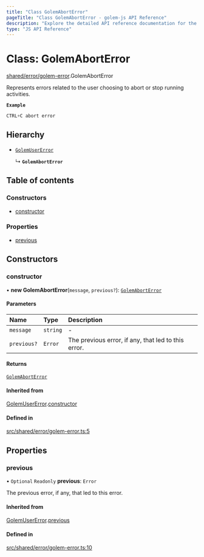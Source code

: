 ```yaml
---
title: "Class GolemAbortError"
pageTitle: "Class GolemAbortError - golem-js API Reference"
description: "Explore the detailed API reference documentation for the Class GolemAbortError within the golem-js SDK for the Golem Network."
type: "JS API Reference"
---
```

# Class: GolemAbortError

[shared/error/golem-error](../modules/shared_error_golem_error).GolemAbortError

Represents errors related to the user choosing to abort or stop running activities.

**`Example`**

```ts
CTRL+C abort error
```

## Hierarchy

- [`GolemUserError`](shared_error_golem_error.GolemUserError)

  ↳ **`GolemAbortError`**

## Table of contents

### Constructors

- [constructor](shared_error_golem_error.GolemAbortError#constructor)

### Properties

- [previous](shared_error_golem_error.GolemAbortError#previous)

## Constructors

### constructor

• **new GolemAbortError**(`message`, `previous?`): [`GolemAbortError`](shared_error_golem_error.GolemAbortError)

#### Parameters

| Name | Type | Description |
| :------ | :------ | :------ |
| `message` | `string` | - |
| `previous?` | `Error` | The previous error, if any, that led to this error. |

#### Returns

[`GolemAbortError`](shared_error_golem_error.GolemAbortError)

#### Inherited from

[GolemUserError](shared_error_golem_error.GolemUserError).[constructor](shared_error_golem_error.GolemUserError#constructor)

#### Defined in

[src/shared/error/golem-error.ts:5](https://github.com/golemfactory/golem-js/blob/570126bc/src/shared/error/golem-error.ts#L5)

## Properties

### previous

• `Optional` `Readonly` **previous**: `Error`

The previous error, if any, that led to this error.

#### Inherited from

[GolemUserError](shared_error_golem_error.GolemUserError).[previous](shared_error_golem_error.GolemUserError#previous)

#### Defined in

[src/shared/error/golem-error.ts:10](https://github.com/golemfactory/golem-js/blob/570126bc/src/shared/error/golem-error.ts#L10)
